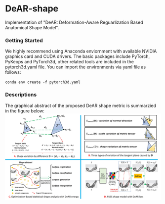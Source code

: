 # DeAR-shape
Implementation of "DeAR: Deformation-Aware Reguarlization Based Anatomical Shape Model".

### Getting Started
We highly recommend using Anaconda enviornment with available NVIDIA graphics card and CUDA drivers. The basic packages include PyTorch, PyKeops and PyTorch3d, other related tools are included in the pytorch3d.yaml file. You can import the environments via yaml file as follows:

`conda env create -f pytorch3d.yaml`

### Descriptions

The graphical abstract of the proposed DeAR shape metric is summarzied in the figure below:
![image](https://github.com/xzhangem/DeAR-shape/blob/main/Figures/DeAR_figure.jpg)

